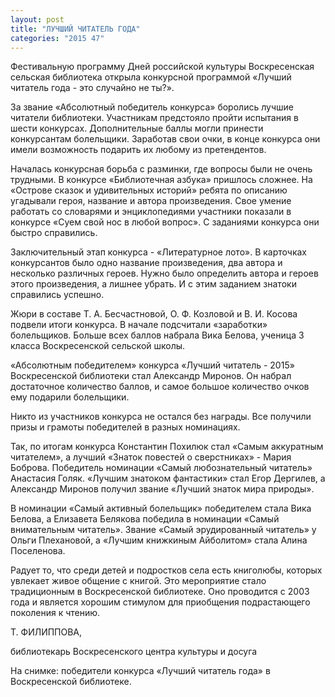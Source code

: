 ```yaml
---
layout: post
title: "ЛУЧШИЙ ЧИТАТЕЛЬ ГОДА"
categories: "2015 47"
---
```


Фестивальную программу Дней российской культуры Воскресенская сельская библиотека открыла конкурсной программой «Лучший читатель года - это случайно не ты?».

За звание «Абсолютный победитель конкурса» боролись лучшие читатели библиотеки. Участникам предстояло пройти испытания в шести конкурсах.  Дополнительные баллы могли принести конкурсантам болельщики. Заработав свои очки, в конце конкурса они имели возможность подарить их любому из претендентов.

Началась конкурсная борьба с разминки, где вопросы были не очень трудными. В конкурсе «Библиотечная азбука» пришлось сложнее. На «Острове сказок и удивительных историй» ребята по описанию угадывали героя, название и автора произведения. Свое умение работать со словарями и энциклопедиями участники показали в конкурсе «Суем свой нос в любой вопрос». С заданиями конкурса они быстро справились.

Заключительный этап конкурса - «Литературное лото». В карточках конкурсантов было одно название произведения, два автора и несколько различных героев. Нужно было определить автора и героев этого произведения, а лишнее убрать. И с этим заданием знатоки справились успешно.

Жюри в составе Т. А. Бесчастновой, О. Ф. Козловой и В. И. Косова подвели итоги конкурса. В начале подсчитали «заработки» болельщиков. Больше всех баллов набрала Вика Белова, ученица 3 класса Воскресенской сельской школы.

«Абсолютным победителем» конкурса «Лучший читатель - 2015» Воскресенской библиотеки стал Александр Миронов. Он набрал достаточное количество баллов, и самое большое количество очков ему подарили болельщики.

Никто из участников конкурса не остался без награды. Все получили призы и грамоты победителей в разных номинациях.

Так, по итогам конкурса Константин Похилюк стал «Самым аккуратным читателем», а лучший «Знаток повестей о сверстниках» - Мария Боброва. Победитель номинации «Самый любознательный читатель» Анастасия Голяк. «Лучшим знатоком фантастики» стал Егор Дергилев, а Александр Миронов получил звание «Лучший знаток мира природы».

В номинации «Самый активный болельщик» победителем стала Вика Белова, а Елизавета Белякова победила в номинации «Самый внимательным читатель». Звание «Самый эрудированный читатель» у Ольги Плехановой, а «Лучшим книжкиным Айболитом» стала Алина Поселенова.

Радует то, что среди детей и подростков села есть книголюбы, которых увлекает живое общение с книгой. Это мероприятие стало традиционным в Воскресенской библиотеке. Оно проводится с 2003 года и является хорошим стимулом для приобщения подрастающего поколения к чтению.

Т. ФИЛИППОВА,

библиотекарь Воскресенского центра культуры и досуга

На снимке: победители конкурса «Лучший читатель года» в Воскресенской библиотеке.


